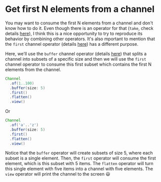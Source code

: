 # Get first N elements from a channel

You may want to consume the first N elements from a channel and don't know how
to do it. Even though there is an operator for that (`take`, check details 
[here](https://www.nextflow.io/docs/latest/operator.html#take)), I think this
is a nice opportunity to try to reproduce its behavior by combining other 
operators. It's also mportant to mention that the `first` channel operator 
(details [here](https://www.nextflow.io/docs/latest/operator.html#first))
has a different purpose.

Here, we'll use the `buffer` channel operator (details 
[here](https://www.nextflow.io/docs/latest/operator.html#buffer)) that splits a
channel into subsets of a specific size and then we will use the `first` channel
operator to consume this first subset which contains the first N elements from
the channel.

```Groovy
Channel
  .of(1..100)
  .buffer(size: 5)
  .first()
  .flatten()
  .view()
```

Or

```Groovy
Channel
  .of('a'..'z')
  .buffer(size: 5)
  .first()
  .flatten()
  .view()
```

Notice that the `buffer` operator will create subsets of size 5, where each subset is a 
single element. Then, the `first` operator will consume the first element, which is this
subset with 5 items. The `flatten` operator will turn this single element with five items
into a channel with five elements. The `view` operator will print the channel to the 
screen :smiley:
